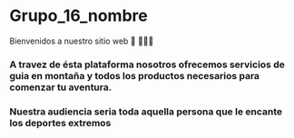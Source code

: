 # Grupo_16_nombre
Bienvenidos a nuestro sitio web 👋 👩🏾‍💻
### A travez de ésta plataforma nosotros ofrecemos servicios de guia en montaña y todos los productos necesarios para comenzar tu aventura. 
### Nuestra audiencia seria toda aquella persona que le encante los deportes extremos 
